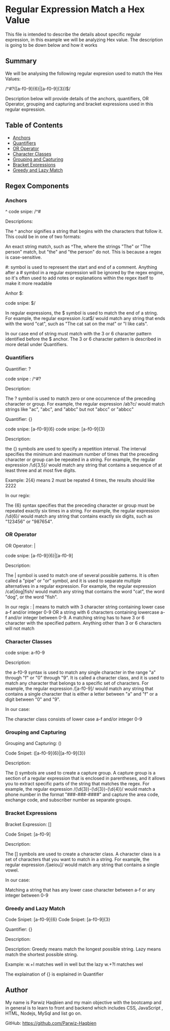 #  Regular Expression Match a Hex Value

This file is intended to describe the details about specific regular expression, in this example we will be analyzing Hex value. The description 
is going to be down below and how it works

## Summary
 We will be analysing the following regular expresion used to match the Hex Values:
 
  /^#?([a-f0-9]{6}|[a-f0-9]{3})$/
  
  Description below will provide details of the anchors, quantifiers, OR Operator, grouping and capturing and bracket expressions used in this regular expression.


## Table of Contents

- [Anchors](#anchors)
- [Quantifiers](#quantifiers)
- [OR Operator](#or-operator)
- [Character Classes](#character-classes)
- [Grouping and Capturing](#grouping-and-capturing)
- [Bracket Expressions](#bracket-expressions)
- [Greedy and Lazy Match](#greedy-and-lazy-match)

## Regex Components

### Anchors
^ code snipe: /^#

Descriptions:

The ^ anchor signifies a string that begins with the characters that follow it. This could be in one of two formats:

An exact string match, such as ^The, where the strings "The" or "The person" match, but "the" and "the person" do not. This is because a regex is case-sensitive.

#: symbol is used to represent the start and end of a comment. Anything after a # symbol in a regular expression will be ignored by the regex engine, so it's often used to add notes or explanations within the regex itself to make it more readable

Anhor $:

code snipe: $/

In regular expressions, the $ symbol is used to match the end of a string. For example, the regular expression /cat$/ would match any string that ends with the word "cat", such as "The cat sat on the mat" or "I like cats".

In our case end of string must match with the 3 or 6 character pattern identified before the $ anchor. The 3 or 6 character pattern is described in more detail under Quantifiers.
### Quantifiers

Quantifier: ?

code snipe : /^#?

Description:

The ? symbol is used to match zero or one occurrence of the preceding character or group. For example, the regular expression /ab?c/ would match strings like "ac", "abc", and "abbc" but not "abcc" or "abbcc"

Quantifier: {}

code snipe: [a-f0-9]{6} code snipe: [a-f0-9]{3}

Description:

the {} symbols are used to specify a repetition interval. The interval specifies the minimum and maximum number of times that the preceding character or group can be repeated in a string. For example, the regular expression /\d{3,5}/ would match any string that contains a sequence of at least three and at most five digits.

Example: 2{4} means 2 must be repated 4 times, the results should like 2222

In our regix: 

The {6} syntax specifies that the preceding character or group must be repeated exactly six times in a string. For example, the regular expression /\d{6}/ would match any string that contains exactly six digits, such as "123456" or "987654".
### OR Operator

OR Operator: |

code snipe: [a-f0-9]{6}|[a-f0-9]

Description: 

The | symbol is used to match one of several possible patterns. It is often called a "pipe" or "or" symbol, and it is used to separate multiple alternatives in a regular expression. For example, the regular expression /cat|dog|fish/ would match any string that contains the word "cat", the word "dog", or the word "fish".

In our regix :
| means to match with 3 character string containing lower case a-f and/or integer 0-9 OR a string with 6 characters containing lowercase a-f and/or integer between 0-9. A matching string has to have 3 or 6 character with the specified pattern. Anything other than 3 or 6 characters will not match
### Character Classes
  
code snipe: a-f0-9

Description:

the a-f0-9 syntax is used to match any single character in the range "a" through "f" or "0" through "9". It is called a character class, and it is used to match any character that belongs to a specific set of characters. For example, the regular expression /[a-f0-9]/ would match any string that contains a single character that is either a letter between "a" and "f" or a digit between "0" and "9".

In our case:

The character class consists of lower case a-f and/or integer 0-9

### Grouping and Capturing

Grouping and Capturing: ()

Code Snipet: ([a-f0-9]{6}|[a-f0-9]{3})

Description:

The () symbols are used to create a capture group. A capture group is a section of a regular expression that is enclosed in parentheses, and it allows you to extract specific parts of the string that matches the regex. For example, the regular expression /(\d{3})-(\d{3})-(\d{4})/ would match a phone number in the format "###-###-####" and capture the area code, exchange code, and subscriber number as separate groups.

### Bracket Expressions

Bracket Expression: []

Code Snipet: [a-f0-9]

Description:

The [] symbols are used to create a character class. A character class is a set of characters that you want to match in a string. For example, the regular expression /[aeiou]/ would match any string that contains a single vowel.

In our case:

Matching a string that has any lower case character between a-f or any integer between 0-9

### Greedy and Lazy Match

Code Snipet: [a-f0-9]{6} Code Snipet: [a-f0-9]{3}

Quantifier: {}

Description:

Description: Greedy means match the longest possible string. Lazy means match the shortest possible string.

Example: w.+l matches well in well but the lazy w.+?l matches wel

The explaination of {} is explained in Quantifier


## Author

My name is Parwiz Haqbien and my main objective with the bootcamp and in general is to learn to front and backend which includes CSS, JavaScript
, HTML, Nodejs, MySql and list go on.

GitHub: https://github.com/Parwiz-Haqbien
